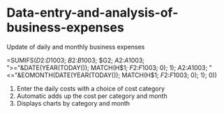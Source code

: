 # Data-entry-and-analysis-of-business-expenses
Update of daily and monthly business expenses

=SUMIFS($D$2:$D$1003; $B$2:$B$1003; $G2; $A$2:$A$1003; ">="&DATE(YEAR(TODAY()); MATCH(H$1; $F$2:$F$1003; 0); 1); $A$2:$A$1003; "<="&EOMONTH(DATE(YEAR(TODAY()); MATCH(H$1; $F$2:$F$1003; 0); 1); 0))
1. Enter the daily costs with a choice of cost category
2. Automatic adds up the cost per category and month
3. Displays charts by category and month
